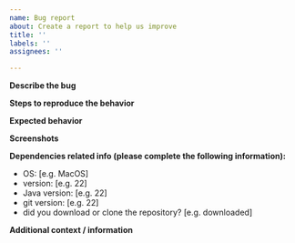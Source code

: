 ```yaml
---
name: Bug report
about: Create a report to help us improve
title: ''
labels: ''
assignees: ''

---
```


**Describe the bug**  
  

**Steps to reproduce the behavior**  


**Expected behavior**  


**Screenshots**


**Dependencies related info (please complete the following information):**  
 - OS: [e.g. MacOS]
 - version: [e.g. 22]
 - Java version: [e.g. 22]
 - git version: [e.g. 22]
 - did you download  or clone the repository?  [e.g. downloaded]

**Additional context / information**  

